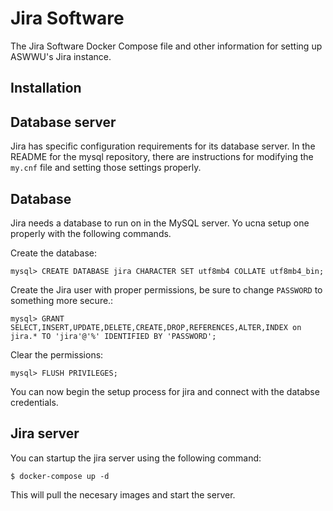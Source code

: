 # Jira Software
The Jira Software Docker Compose file and other information for setting up ASWWU's Jira instance.

## Installation
## Database server
Jira has specific configuration requirements for its database server. In the README for the mysql repository, there are instructions for modifying the ``my.cnf`` file and setting those settings properly.

## Database
Jira needs a database to run on in the MySQL server. Yo ucna setup one properly with the following commands.

Create the database:
```
mysql> CREATE DATABASE jira CHARACTER SET utf8mb4 COLLATE utf8mb4_bin;
```

Create the Jira user with proper permissions, be sure to change ``PASSWORD`` to something more secure.:
```
mysql> GRANT SELECT,INSERT,UPDATE,DELETE,CREATE,DROP,REFERENCES,ALTER,INDEX on jira.* TO 'jira'@'%' IDENTIFIED BY 'PASSWORD';
```

Clear the permissions:
```
mysql> FLUSH PRIVILEGES;
```

You can now begin the setup process for jira and connect with the databse credentials.

## Jira server
You can startup the jira server using the following command:

```
$ docker-compose up -d
```

This will pull the necesary images and start the server.
